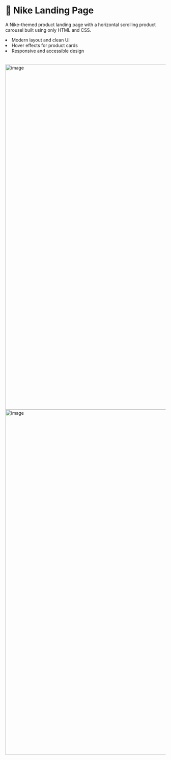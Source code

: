 <h1>👟 Nike Landing Page</h1>
<p>A Nike-themed product landing page with a horizontal scrolling product carousel built using only HTML and CSS.</p>

<li>Modern layout and clean UI</li>

<li>Hover effects for product cards</li>

<li>Responsive and accessible design</li>
<br><br>

<img width="1920" height="1080" alt="image" src="https://github.com/user-attachments/assets/c08bb705-e096-461d-8fbb-f9b23a38348e" />
<br>
<img width="1920" height="1080" alt="image" src="https://github.com/user-attachments/assets/5a4e6a1b-10f2-4688-bdb9-4d18dc3f638a" />


